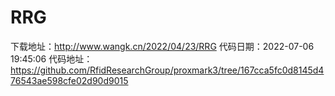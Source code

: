 # RRG
下载地址：http://www.wangk.cn/2022/04/23/RRG
代码日期：2022-07-06 19:45:06
代码地址：https://github.com/RfidResearchGroup/proxmark3/tree/167cca5fc0d8145d476543ae598cfe02d90d9015

